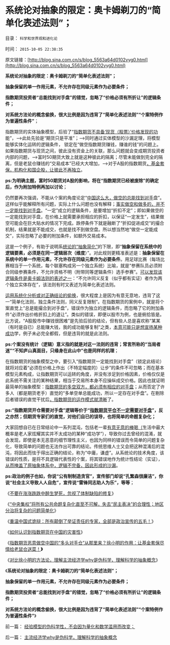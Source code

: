 # 系统论对抽象的限定：奥卡姆剃刀的“简单化表述法则”；

目录： `科学和世界观和进化论` 

时间： `2015-10-05 22:38:35` 

原文链接：[http://blog.sina.com.cn/s/blog_5563a64d0102vyg0.html](http://blog.sina.com.cn/s/blog_5563a64d0102vyg0.html)

**系统论对抽象的限定：奥卡姆剃刀的“简单化表述法则”；**

**抽象保留的单一作用元素，不允许存在同级元素作为必要条件；**

**指数期货投资者“总能找到对手盘”的错觉，忽略了“价格必须有所折让”的逻辑条件；**

**对系统方法论的概念偷换，很大比例是因为违背了“简单化表述法则”“个案特例作为普遍性条件”**；

指数期货的实体抽象模型，后验了“[指数期货不具备‘现货（股票）’价格发现的功](../../../2015/9/12/“指数期货发现价格”是谎言千遍的子虚乌有；.md)能”，——>此处先验是“期货只是平准”；——>同时通过实体模型的沙漏定理，将模型能够实体化运转的逻辑条件，
锁定在“做空指数期货赚钱，赚谁的钱”的问题上。如果指数期货与现货之间，彼此没有资金上的关联，那么问题就会变成期货投资者内部的问题，——>富时50期货大致上就是这种彼此的隔离；尽管未能做到完全的隔离，但是老鼠仓赚钱的“交易成本”已经大大增加，——>对于A股的指数期货[，基金套保，机构化和国企股，让彼此不再独立](../../../2015/9/10/指数期货暴露了那些恶意做空中国的特殊利益集团.md)。

**ps:为明确主题，富时50期货对A股的影响，将在“指数期货已经被废除”的确定后，作为附加特例再加以讨论**；

仍然要再次强调，不能从个案的角度论定“[中国这么大，做空的总能找到对手](../../../2015/9/30/开设指数期货和融资融券，本来就是恶意做空中国的居心不良.md)盘”。这样似乎能解释所有问题，实际上什么问题也没有解释；[事实做空和做多的，并不一定能找到对手盘](../../../2015/9/11/中金所的期指设计，可能存在规则漏洞，或致千万亿损失；.md)。“一定”成立的逻辑条件，是要增加“折扣不定”；即如果做空的一定能找到对手盘，在价格上就需要承担相应的折扣，以保证“一定发生”，结果做空可能会在巨大贴水的情况下完成。跌停条件下就是融断了“折扣促进成交”的撮合机制，结果就是不能成交，也就是找不到做空盘。所以想当然地“做空一定能成交”，实际忽略了必要的附加条件，如额外交易成本。

这是一个例子，有助于说明系[统论的“抽象简化”](../../../2014/11/9/抽象的定义和“反抽象”，（预设定义≠预设结论）.md)的下限，即“**抽象保留在系统中的逻辑要素，必须是在同一逻辑层次（维度**）”。对此规则更精准表述是：**抽象保留在系统中的单一作用元素，不允许存在同级元素作为必要条件**。用足球比赛（每场比赛相当于一个系统，每个联塞构成另一个独立系统）比喻，就是“参赛队员必须附合同级参赛条件，不允许资格不明（附带同等逻辑条件）选手参赛”。[可以发现该逻辑条件是奥卡姆法则的表述之一](../../../2011/2/10/没有抽象就没有经济科学和奥卡姆法则.md)：“不允许同义反复（似乎都有实证）者作为两个独立实体存在”，该法则有时又表述为简单化表述法则。

[运用系统化分析或对正确结论的偷换](../../../2013/11/28/传统文人“不重视关键”的“重视细节”的被利用.md)，很大程度上是因为有意无意地，违背了这一“简单化法则，独立条件法则，同义反复限制”。在指数期货的案例中，就是将个案直觉上“总是能撮合到对手盘”，错误作为独立的逻辑条件，而忽略了它的附加条件“必须作出价格折扣上的退让”。类似的错误，即便以股市为例，也是俯拾皆是。比方说，“A股股市中赚钱很困难”是先验后验的结论，但有些人总是喜欢称“某某（有时是自已）总能赚大钱，我的成功能够复制”之类，[本意可能只是想宣扬某种成功](../../../2014/2/15/股神人格的世界观，价值观，人生目标，方法论，及成功学.md)学，例子未必完全都假，但是违背的就是此法则。

**ps:个案没有统计（逻辑）意义指的就是对这一法则的违背；常言所称的“当局者迷”“不知庐山真面目，只缘身在此山中”也是同样的机理**；

在指数期货的抽象模型之中，要引入“指数期货一定能找到对手盘”（锁定此结论）就将对应着“必须在价格上作出（不特定幅度的）让步”的条件不可忽略；而在基本模型元素构成，让指数期货可以运转的角度，并没有涉足到价格因素，价格仅仅是此系统不需关注的某种结果，相当于交易所本身不应操纵成交价格。因此也就证明最简单的抽象模型：[指数期货的多空双方，都必须有相应的对手盘](../../../2010/5/26/指数期货的交换同样创造价值.md)；从而否定了许多人（都是期货老手）直觉的“多单空单总能成功，所以一定存在对手盘”。在剔除后者错误的直觉干扰后[，指数期货的运作模式就清晰](../../../2015/9/29/如何认识到指数期货在中国的灾害性？.md)了。

**ps:“指数期货开仓需要对手盘”逻辑等价于“[指数期货平仓不一定需要对手盘](../../../2015/9/14/指数期货的平仓，不一定需要对手盘：.md)”，反之亦然；但期货专家们的直觉，对他们自已的误导，也将简单的命题复杂化；**

大家回想自已在日常结论中一系列混沌，包括老一辈[有意无意的棒喝（](../../../2014/5/17/从中国论坛兴旺特点，观察中国传统的愚昧；.md)生活中最大概率是老人家炫耀其实并不太成功的某种“成功学”），导致你过去曾经的混淆，就会发现，即使是本无恶意的细节理性主义，也因为同样的错误而令简单的问题复杂化，导致简单的问题也无法作出可靠的结论。传统思维人士又会把这种混淆后的混沌，将因此而怯于得出正确的结论，称为“中庸，谦虚”。从系统论的技术角度，该错误的性质，是将不具逻辑代表性的个案，将其错误地作为统计性结论（实证），[从而掩盖了原抽象体系中，逻辑不完备，因此形成的沙漏](../../../2014/1/14/破坏系统完整性的沙漏,打新者炒新形成的“系统沙漏”.md)。

**ps:政治的例子也如，你说“公有制制造贪官”，宣传部门却说“孔繁森很廉洁”，你说“社会主义导致人人自危”，宣传说“雷锋同志助人为乐”，等等**；

《[不要在涨涨跌跌中醉生梦死，忽视了体制缺陷的修复](../../../2015/9/25/不要在涨涨跌跌中醉生梦死，忽视了体制缺陷；.md)》

《[“中央集权”将所有公共命题复杂化直至不可解，失去“民主表决”的合理性；地区分治将复杂的问题简单化](../../../2015/9/27/地区分治将复杂的问题简单化，将民主决策具备优化可能；.md)》

《[重温中国式诡辩：所有颠倒了举证责任的专家，全部是政治宣传的五毛！](../../../2015/9/28/所有颠倒了举证责任的专家，全部是政治诡辩的五毛！.md)》

《[如何认识到指数期货在中国的灾害性](../../../2015/9/29/如何认识到指数期货在中国的灾害性？.md)》

《[指数期货恶意做空中国的“多头对手仓”从那里来？徐小明的作用：让基金套保尽情给老鼠仓送菜！](../../../2015/9/30/开设指数期货和融资融券，本来就是恶意做空中国的居心不良.md)**》**

《[对比徐小明的方法论，理解主流经济学why是伪科学，理解科学的抽象概念](../../../2015/10/4/主流经济学why是伪科学，理解科学的抽象概念.md)》

《**系统论对抽象的限定：奥卡姆剃刀的“简单化表述法则”；**

**抽象保留的单一作用元素，不允许存在同级元素作为必要条件；**

**指数期货投资者“总能找到对手盘”的错觉，忽略了“价格必须有所折让”的逻辑条件；**

**对系统方法论的概念偷换，很大比例是因为违背了“简单化表述法则”“个案特例作为普遍性条件”**》

前一篇： [经验模型的伪科学性，不会因为量化和数学滥用而改变；](../../../2015/10/6/经验模型的伪科学性，不会因为量化和数学滥用而改变；.md)

后一篇： [主流经济学why是伪科学，理解科学的抽象概念](../../../2015/10/4/主流经济学why是伪科学，理解科学的抽象概念.md)

